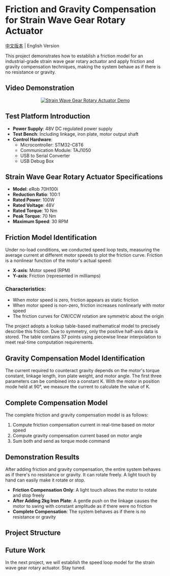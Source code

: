 # Friction and Gravity Compensation for Strain Wave Gear Rotary Actuator

[中文版本](README_CN.md) | English Version

This project demonstrates how to establish a friction model for an industrial-grade strain wave gear rotary actuator and apply friction and gravity compensation techniques, making the system behave as if there is no resistance or gravity.

## Video Demonstration

<div align="center">
  <a href="https://www.youtube.com/watch?v=I29rnLXZR1I">
    <img src="https://img.youtube.com/vi/I29rnLXZR1I/0.jpg" alt="Strain Wave Gear Rotary Actuator Demo">
  </a>
</div>

## Test Platform Introduction

- **Power Supply**: 48V DC regulated power supply
- **Test Bench**: Including linkage, iron plate, motor output shaft
- **Control Hardware**:
  - Microcontroller: STM32-C8T6
  - Communication Module: TAJ1050
  - USB to Serial Converter
  - USB Debug Box

## Strain Wave Gear Rotary Actuator Specifications

- **Model**: eRob 70H100i
- **Reduction Ratio**: 100:1
- **Rated Power**: 100W
- **Rated Voltage**: 48V
- **Rated Torque**: 10 Nm
- **Peak Torque**: 70 Nm
- **Maximum Speed**: 30 RPM

## Friction Model Identification

Under no-load conditions, we conducted speed loop tests, measuring the average current at different motor speeds to plot the friction curve. Friction is a nonlinear function of the motor's actual speed:

- **X-axis**: Motor speed (RPM)
- **Y-axis**: Friction (represented in milliamps)

### Characteristics:
- When motor speed is zero, friction appears as static friction
- When motor speed is non-zero, friction increases nonlinearly with motor speed
- The friction curves for CW/CCW rotation are symmetric about the origin

The project adopts a lookup table-based mathematical model to precisely describe this friction. Due to symmetry, only the positive half-axis data is stored. The table contains 37 points using piecewise linear interpolation to meet real-time computation requirements.

## Gravity Compensation Model Identification

The current required to counteract gravity depends on the motor's torque constant, linkage length, iron plate weight, and motor angle. The first three parameters can be combined into a constant K. With the motor in position mode held at 90°, we measure the current to calculate the value of K.

## Complete Compensation Model

The complete friction and gravity compensation model is as follows:
1. Compute friction compensation current in real-time based on motor speed
2. Compute gravity compensation current based on motor angle
3. Sum both and send as torque mode command

## Demonstration Results

After adding friction and gravity compensation, the entire system behaves as if there's no resistance or gravity. It can rotate freely. A light touch by hand can easily make it rotate or stop.

- **Friction Compensation Only**: A light touch allows the motor to rotate and stop freely
- **After Adding 2kg Iron Plate**: A gentle push on the linkage causes the motor to swing with constant amplitude as if there were no friction
- **Complete Compensation**: The system behaves as if there is no resistance or gravity

## Project Structure

## Future Work

In the next project, we will establish the speed loop model for the strain wave gear rotary actuator. Stay tuned. 